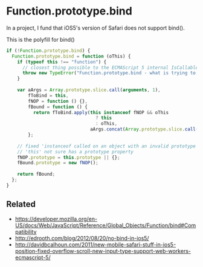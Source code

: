 # Function.prototype.bind
In a project, I fund that iOS5's version of Safari does not support bind().

This is the polyfill for bind()
```js
if (!Function.prototype.bind) {
  Function.prototype.bind = function (oThis) {
    if (typeof this !== "function") {
      // closest thing possible to the ECMAScript 5 internal IsCallable function
      throw new TypeError("Function.prototype.bind - what is trying to be bound is not callable");
    }
  
    var aArgs = Array.prototype.slice.call(arguments, 1), 
        fToBind = this, 
        fNOP = function () {},
        fBound = function () {
          return fToBind.apply(this instanceof fNOP && oThis
                                 ? this
                                 : oThis,
                               aArgs.concat(Array.prototype.slice.call(arguments)));
        };
  
    // fixed 'instanceof called on an object with an invalid prototype property'
    // 'this' not sure has a prototype property
    fNOP.prototype = this.prototype || {};
    fBound.prototype = new fNOP();
  
    return fBound;
  };
}
```
## Related
* https://developer.mozilla.org/en-US/docs/Web/JavaScript/Reference/Global_Objects/Function/bind#Compatibility
* http://edrooth.com/blog/2012/08/20/no-bind-in-ios5/
* http://davidbcalhoun.com/2011/new-mobile-safari-stuff-in-ios5-position-fixed-overflow-scroll-new-input-type-support-web-workers-ecmascript-5/
